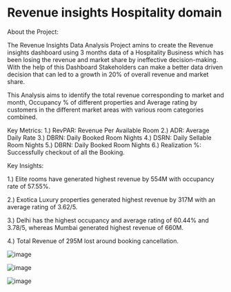 # Revenue insights Hospitality domain

About the Project:

The Revenue Insights Data Analysis Project amins to create the Revenue insights dashboard using 3 months data of a Hospitality Business which has been losing the revenue and market share by ineffective decision-making. With the help of this Dashboard Stakeholders can make a better data driven decision that can led to a growth in 20% of overall revenue and market share.

This Analysis aims to identify the total revenue corresponding to market and month, Occupancy % of different properties and Average rating by customers in the different market areas with various room categories combined.

Key Metrics:
1.) RevPAR: Revenue Per Available Room
2.) ADR: Average Daily Rate
3.) DBRN: Daily Booked Room Nights
4.) DSRN: Daily Sellable Room Nights
5.) DBRN: Daily Booked Room Nights
6.) Realization %: Successfully checkout of all the Booking.

Key Insights:

1.) Elite rooms have generated highest revenue by 554M with occupancy rate of 57.55%.

2.) Exotica Luxury properties generated highest revenue by 317M with an average rating of 3.62/5.

3.) Delhi has the highest occupancy and average rating of 60.44% and 3.78/5, whereas Mumbai generated highest revenue of 660M.

4.) Total Revenue of 295M lost around booking cancellation.

![image](https://github.com/akshith-mogulluri/Revenue-insights_Hospitality-domain/assets/119914393/4164dcbf-ddf8-451c-ba14-62c8414db589)

![image](https://github.com/akshith-mogulluri/Revenue-insights_Hospitality-domain/assets/119914393/56316ce7-7c55-4008-9365-7022fe75f919)

![image](https://github.com/akshith-mogulluri/Revenue-insights_Hospitality-domain/assets/119914393/f8edf11c-8adf-4601-a8ef-ca970dcccb0e)
